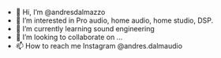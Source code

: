 - 👋 Hi, I’m @andresdalmazzo
- 👀 I’m interested in Pro audio, home audio, home studio, DSP.
- 🌱 I’m currently learning sound engineering
- 💞️ I’m looking to collaborate on ...
- 📫 How to reach me Instagram @andres.dalmaudio

<!---
andresdalmazzo/andresdalmazzo is a ✨ special ✨ repository because its `README.md` (this file) appears on your GitHub profile.
You can click the Preview link to take a look at your changes.
--->
